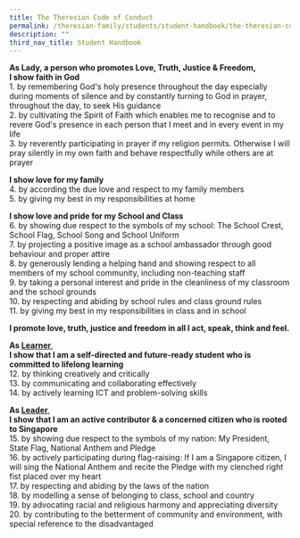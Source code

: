 ```yaml
---
title: The Theresian Code of Conduct
permalink: /theresian-family/students/student-handbook/the-theresian-code-of-conduct/
description: ""
third_nav_title: Student Handbook
---
```

<p><strong>As Lady, a person who promotes Love, Truth, Justice &amp; Freedom,<br /></strong><strong>I show faith in God<br /></strong>1. by remembering God's holy presence throughout the day especially during moments of silence and by constantly turning to God in prayer, throughout the day, to seek His guidance<br />2. by cultivating the Spirit of Faith which enables me to recognise and to revere God's presence in each person that I meet and in every event in my life<br />3. by reverently participating in prayer if my religion permits. Otherwise I will pray silently in my own faith and behave respectfully while others are at prayer</p>
<p><strong>I show love for my family<br /></strong>4. by according the due love and respect to my family members<br />5. by giving my best in my responsibilities at home</p>
<p><strong>I show love and pride for my School and Class<br /></strong>6. by showing due respect to the symbols of my school: The School Crest, School Flag, School Song and School Uniform<br />7. by projecting a positive image as a school ambassador through good behaviour and proper attire<br />8. by generously lending a helping hand and showing respect to all members of my school community, including non-teaching staff<br />9. by taking a personal interest and pride in the cleanliness of my classroom and the school grounds<br />10. by respecting and abiding by school rules and class ground rules<br />11. by giving my best in my responsibilities in class and in school</p>
<p><strong>I promote love, truth, justice and freedom in all I act, speak, think and feel.</strong></p>
<p><strong>As&nbsp;<u>Learner</u></strong>,&nbsp;<br /><strong>I show that I am a self-directed and future-ready student who is committed to lifelong learning<br /></strong>12. by thinking creatively and critically<br />13. by communicating and collaborating effectively<br />14. by actively learning ICT and problem-solving skills</p>
<p><strong>As&nbsp;<u>Leader</u></strong>,&nbsp;<br /><strong>I show that I am an active contributor &amp; a concerned citizen who is rooted to Singapore<br /></strong>15. by showing due respect to the symbols of my nation: My President, State Flag, National Anthem and Pledge<br />16. by actively participating during flag-raising: If I am a Singapore citizen, I will sing the National Anthem and recite the Pledge with my clenched right fist placed over my heart<br />17. by respecting and abiding by the laws of the nation<br />18. by modelling a sense of belonging to class, school and country<br />19. by advocating racial and religious harmony and appreciating diversity<br />20. by contributing to the betterment of community and environment, with special reference to the disadvantaged</p>